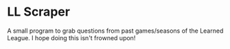 # LL Scraper
 A small program to grab questions from past games/seasons of the Learned League.   I hope doing this isn't frowned upon!
